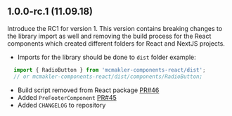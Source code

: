 ## **1.0.0-rc.1 (11.09.18)**

Introduce the RC1 for version 1. This version contains breaking changes to the library import as well and removing the build process for the React components which created different folders for React and NextJS projects.

- Imports for the library should be done to `dist` folder example:
```javascript
  import { RadioButton } from 'mcmakler-components-react/dist'; 
  // or mcmakler-components-react/dist/components/RadioButton;
```
- Build script removed from React package [PR#46](https://github.com/mcmakler/components/pull/46)
- Added `PreFooterComponent` [PR#45](https://github.com/mcmakler/components/pull/45)
- Added `CHANGELOG` to repository
